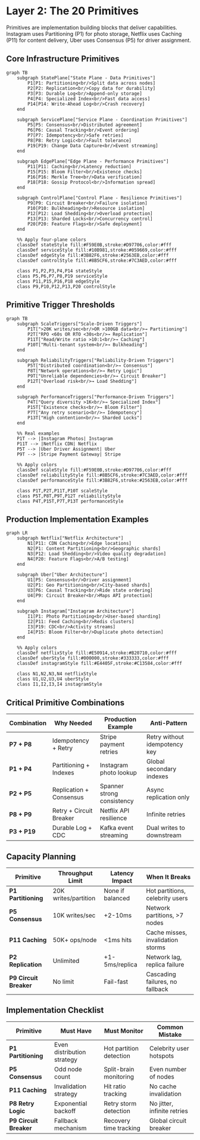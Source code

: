 # Layer 2: The 20 Primitives

Primitives are implementation building blocks that deliver capabilities. Instagram uses Partitioning (P1) for photo storage, Netflix uses Caching (P11) for content delivery, Uber uses Consensus (P5) for driver assignment.

## Core Infrastructure Primitives

```mermaid
graph TB
    subgraph StatePlane["State Plane - Data Primitives"]
        P1[P1: Partitioning<br/>Split data across nodes]
        P2[P2: Replication<br/>Copy data for durability]
        P3[P3: Durable Log<br/>Append-only storage]
        P4[P4: Specialized Index<br/>Fast data access]
        P14[P14: Write-Ahead Log<br/>Crash recovery]
    end

    subgraph ServicePlane["Service Plane - Coordination Primitives"]
        P5[P5: Consensus<br/>Distributed agreement]
        P6[P6: Causal Tracking<br/>Event ordering]
        P7[P7: Idempotency<br/>Safe retries]
        P8[P8: Retry Logic<br/>Fault tolerance]
        P19[P19: Change Data Capture<br/>Event streaming]
    end

    subgraph EdgePlane["Edge Plane - Performance Primitives"]
        P11[P11: Caching<br/>Latency reduction]
        P15[P15: Bloom Filter<br/>Existence checks]
        P16[P16: Merkle Tree<br/>Data verification]
        P18[P18: Gossip Protocol<br/>Information spread]
    end

    subgraph ControlPlane["Control Plane - Resilience Primitives"]
        P9[P9: Circuit Breaker<br/>Failure isolation]
        P10[P10: Bulkheading<br/>Resource isolation]
        P12[P12: Load Shedding<br/>Overload protection]
        P13[P13: Sharded Locks<br/>Concurrency control]
        P20[P20: Feature Flags<br/>Safe deployment]
    end

    %% Apply four-plane colors
    classDef stateStyle fill:#F59E0B,stroke:#D97706,color:#fff
    classDef serviceStyle fill:#10B981,stroke:#059669,color:#fff
    classDef edgeStyle fill:#3B82F6,stroke:#2563EB,color:#fff
    classDef controlStyle fill:#8B5CF6,stroke:#7C3AED,color:#fff

    class P1,P2,P3,P4,P14 stateStyle
    class P5,P6,P7,P8,P19 serviceStyle
    class P11,P15,P16,P18 edgeStyle
    class P9,P10,P12,P13,P20 controlStyle
```

## Primitive Trigger Thresholds

```mermaid
graph TB
    subgraph ScaleTriggers["Scale-Driven Triggers"]
        P1T[">20K writes/sec<br/>OR >100GB data<br/>→ Partitioning"]
        P2T["RPO <60s OR RTO <30s<br/>→ Replication"]
        P11T["Read/Write ratio >10:1<br/>→ Caching"]
        P10T["Multi-tenant system<br/>→ Bulkheading"]
    end

    subgraph ReliabilityTriggers["Reliability-Driven Triggers"]
        P5T["Distributed coordination<br/>→ Consensus"]
        P8T["Network operations<br/>→ Retry Logic"]
        P9T["Unreliable dependencies<br/>→ Circuit Breaker"]
        P12T["Overload risk<br/>→ Load Shedding"]
    end

    subgraph PerformanceTriggers["Performance-Driven Triggers"]
        P4T["Query diversity >1K<br/>→ Specialized Index"]
        P15T["Existence checks<br/>→ Bloom Filter"]
        P7T["Any retry scenario<br/>→ Idempotency"]
        P13T["High contention<br/>→ Sharded Locks"]
    end

    %% Real examples
    P1T --> |Instagram Photos| Instagram
    P11T --> |Netflix CDN| Netflix
    P5T --> |Uber Driver Assignment| Uber
    P9T --> |Stripe Payment Gateway| Stripe

    %% Apply colors
    classDef scaleStyle fill:#F59E0B,stroke:#D97706,color:#fff
    classDef reliabilityStyle fill:#8B5CF6,stroke:#7C3AED,color:#fff
    classDef performanceStyle fill:#3B82F6,stroke:#2563EB,color:#fff

    class P1T,P2T,P11T,P10T scaleStyle
    class P5T,P8T,P9T,P12T reliabilityStyle
    class P4T,P15T,P7T,P13T performanceStyle
```

## Production Implementation Examples

```mermaid
graph LR
    subgraph Netflix["Netflix Architecture"]
        N1[P11: CDN Caching<br/>Edge locations]
        N2[P1: Content Partitioning<br/>Geographic shards]
        N3[P12: Load Shedding<br/>Video quality degradation]
        N4[P20: Feature Flags<br/>A/B testing]
    end

    subgraph Uber["Uber Architecture"]
        U1[P5: Consensus<br/>Driver assignment]
        U2[P1: Geo Partitioning<br/>City-based shards]
        U3[P6: Causal Tracking<br/>Ride state ordering]
        U4[P9: Circuit Breaker<br/>Maps API protection]
    end

    subgraph Instagram["Instagram Architecture"]
        I1[P1: Photo Partitioning<br/>User-based sharding]
        I2[P11: Feed Caching<br/>Redis clusters]
        I3[P19: CDC<br/>Activity streams]
        I4[P15: Bloom Filter<br/>Duplicate photo detection]
    end

    %% Apply colors
    classDef netflixStyle fill:#E50914,stroke:#B20710,color:#fff
    classDef uberStyle fill:#000000,stroke:#333333,color:#fff
    classDef instagramStyle fill:#E4405F,stroke:#C13584,color:#fff

    class N1,N2,N3,N4 netflixStyle
    class U1,U2,U3,U4 uberStyle
    class I1,I2,I3,I4 instagramStyle
```

## Critical Primitive Combinations

| Combination | Why Needed | Production Example | Anti-Pattern |
|-------------|------------|--------------------|--------------|
| **P7 + P8** | Idempotency + Retry | Stripe payment retries | Retry without idempotency key |
| **P1 + P4** | Partitioning + Indexes | Instagram photo lookup | Global secondary indexes |
| **P2 + P5** | Replication + Consensus | Spanner strong consistency | Async replication only |
| **P8 + P9** | Retry + Circuit Breaker | Netflix API resilience | Infinite retries |
| **P3 + P19** | Durable Log + CDC | Kafka event streaming | Dual writes to downstream |

## Capacity Planning

| Primitive | Throughput Limit | Latency Impact | When It Breaks |
|-----------|------------------|----------------|----------------|
| **P1 Partitioning** | 20K writes/partition | None if balanced | Hot partitions, celebrity users |
| **P5 Consensus** | 10K writes/sec | +2-10ms | Network partitions, >7 nodes |
| **P11 Caching** | 50K+ ops/node | <1ms hits | Cache misses, invalidation storms |
| **P2 Replication** | Unlimited | +1-5ms/replica | Network lag, replica failure |
| **P9 Circuit Breaker** | No limit | Fail-fast | Cascading failures, no fallback |

## Implementation Checklist

| Primitive | Must Have | Must Monitor | Common Mistake |
|-----------|-----------|--------------|----------------|
| **P1 Partitioning** | Even distribution strategy | Hot partition detection | Celebrity user hotspots |
| **P5 Consensus** | Odd node count | Split-brain monitoring | Even number of nodes |
| **P11 Caching** | Invalidation strategy | Hit ratio tracking | No cache invalidation |
| **P8 Retry Logic** | Exponential backoff | Retry storm detection | No jitter, infinite retries |
| **P9 Circuit Breaker** | Fallback mechanism | Recovery time tracking | Global circuit breaker |